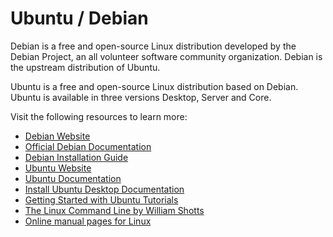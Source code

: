 # Ubuntu / Debian

Debian is a free and open-source Linux distribution developed by the Debian Project, an all volunteer software community organization. Debian is the upstream distribution of Ubuntu.

Ubuntu is a free and open-source Linux distribution based on Debian. Ubuntu is available in three versions Desktop, Server and Core.

Visit the following resources to learn more:

- [Debian Website](https://www.debian.org/)
- [Official Debian Documentation](https://www.debian.org/doc/)
- [Debian Installation Guide](https://www.debian.org/releases/stable/installmanual)
- [Ubuntu Website](https://ubuntu.com/)
- [Ubuntu Documentation](https://help.ubuntu.com/)
- [Install Ubuntu Desktop Documentation](https://ubuntu.com/tutorials/install-ubuntu-desktop#1-overview)
- [Getting Started with Ubuntu Tutorials](https://itsfoss.com/getting-started-with-ubuntu/)
- [The Linux Command Line by William Shotts](https://linuxcommand.org/tlcl.php)
- [Online manual pages for Linux](https://manrepository.com/)

